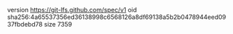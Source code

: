 version https://git-lfs.github.com/spec/v1
oid sha256:4a65537356ed36138998c6568126a8df69138a5b2b0478944eed0937fbdebd78
size 7359
